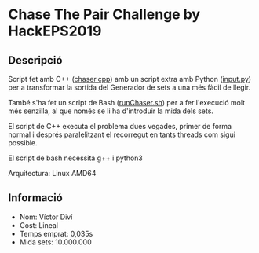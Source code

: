# Chase The Pair Challenge by HackEPS2019

## Descripció
Script fet amb C++ ([chaser.cpp](./chaser.cpp)) amb un script extra amb Python ([input.py](./input.py)) per a transformar la sortida del Generador de sets a una més fàcil de llegir.

També s'ha fet un script de Bash ([runChaser.sh](./runChaser.sh)) per a fer l'execució molt més senzilla, al que només se li ha d'introduir la mida dels sets.

El script de C++ executa el problema dues vegades, primer de forma normal i després paralelitzant el recorregut en tants threads com sigui possible.

El script de bash necessita g++ i python3

Arquitectura: Linux AMD64

## Informació
- Nom: Víctor Diví
- Cost: Lineal
- Temps emprat: 0,035s
- Mida sets: 10.000.000

